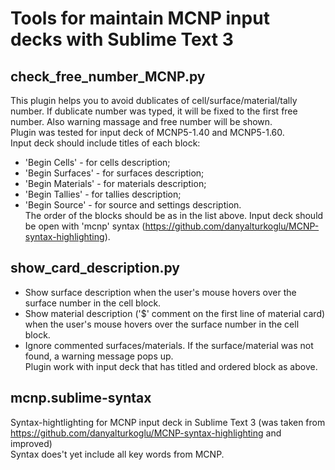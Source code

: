# Tools for maintain MCNP input decks with Sublime Text 3

## check_free_number_MCNP.py 
  This plugin helps you to avoid dublicates of
cell/surface/material/tally number. If dublicate number was typed, it
will be fixed to the first free number. Also warning massage and free
number will be shown.  
  Plugin was tested for input deck of MCNP5-1.40 and MCNP5-1.60.  
Input deck should include titles of each block:
- 'Begin Cells' - for cells description;
- 'Begin Surfaces' - for surfaces description;
- 'Begin Materials' - for materials description;
- 'Begin Tallies' - for tallies description;
- 'Begin Source' - for source and settings description.  
  The order of the blocks should be as in the list above.
  Input deck should be open with 'mcnp' syntax
(https://github.com/danyalturkoglu/MCNP-syntax-highlighting). 

## show_card_description.py
- Show surface description when the user's mouse hovers over the surface
number in the cell block.
- Show material description ('$' comment on the first line of material card)
when the user's mouse hovers over the surface number in the cell block. 
- Ignore commented surfaces/materials. If the surface/material was not found, 
a warning message pops up.  
  Plugin work with input deck that has titled and ordered block as above.


## mcnp.sublime-syntax
  Syntax-hightlighting for MCNP input deck in Sublime Text 3
(was taken from https://github.com/danyalturkoglu/MCNP-syntax-highlighting
and improved)  
  Syntax does't yet include all key words from MCNP.
